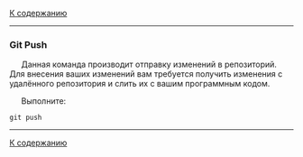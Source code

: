 [К содержанию](./readme.md)

***

### Git Push

&ensp;&ensp;&ensp;Данная команда производит отправку  изменений в репозиторий. Для внесения ваших изменений вам требуется получить изменения с удалённого репозитория и слить их с вашим программным кодом.

&ensp;&ensp;&ensp;Выполните:

```bash=
git push
```

***

[К содержанию](./readme.md)